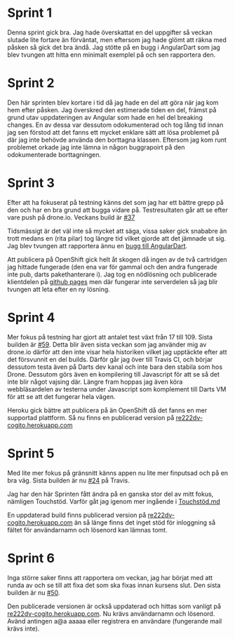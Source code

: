 # Sprint 1
Denna sprint gick bra. Jag hade överskattat en del uppgifter så veckan slutade lite fortare än förväntat,
men eftersom jag hade glömt att räkna med påsken så gick det bra ändå. Jag stötte på en bugg i AngularDart
som jag blev tvungen att hitta enn minimalt exemplel på och sen rapportera den.

# Sprint 2
Den här sprinten blev kortare i tid då jag hade en del att göra när jag kom hem efter påsken. Jag överskred
den estimerade tiden en del, främst på grund utav uppdateringen av Angular som hade en hel del breaking changes.
En av dessa var dessutom odokumenterad och tog lång tid innan jag sen förstod att det fanns ett mycket
enklare sätt att lösa problemet på där jag inte behövde använda den borttagna klassen. Eftersom jag kom
runt problemet orkade jag inte lämna in någon buggrapoirt på den odokumenterade borttagningen.

# Sprint 3
Efter att ha fokuserat på testning känns det som jag har ett bättre grepp på den och har en bra grund att
bugga vidare på. Testresultaten går att se efter vare push på drone.io. Veckans build är
[#37](https://drone.io/github.com/re222dv/Cogito/37)

Tidsmässigt är det väl inte så mycket att säga, vissa saker gick snababre än trott medans
en (rita pilar) tog längre tid vilket gjorde att det jämnade ut sig. Jag blev tvungen att rapportera ännu
en [bugg till AngularDart](https://github.com/angular/angular.dart/issues/987).

Att publicera på OpenShift gick helt åt skogen då ingen av de två cartridgen
jag hittade fungerade (den ena var för gammal och den andra fungerade inte pub, darts pakethanterare i).
Jag tog en nödlösning och publicerade klientdelen på [github pages](http://re222dv.github.io/Cogito/) men
där fungerar inte serverdelen så jag blir tvungen att leta efter en ny lösning.

# Sprint 4
Mer fokus på testning har gjort att antalet test växt från 17 till 109. Sista builden är
[#59](https://drone.io/github.com/re222dv/Cogito/59). Detta blir även sista veckan som jag
använder mig av drone.io därför att den inte visar hela historiken vilket jag upptäckte
efter att det försvunnit en del builds. Därför går jag över till Travis CI, och börjar dessutom
testa även på Darts dev kanal och inte bara den stabila som hos Drone. Dessutom görs även en
kompilering till Javascript för att se så det inte blir något vajsing där. Längre fram hoppas
jag även köra webbläsardelen av testerna under Javascript som komplement till Darts VM för att
se att det fungerar hela vägen.

Heroku gick bättre att publicera på än OpenShift då det fanns en mer supportad plattform.
Så nu finns en publicerad version på [re222dv-cogito.herokuapp.com](http://re222dv-cogito.herokuapp.com/)

# Sprint 5
Med lite mer fokus på gränsnitt känns appen nu lite mer finputsad och på en bra väg. Sista
builden är nu [#24](https://travis-ci.org/re222dv/Cogito/builds/25400736) på Travis.

Jag har den här Sprinten fått ändra på en ganska stor del av mitt fokus, nämligen Touchstöd.
Varför gåt jag igenom mer ingående i
[Touchstöd.md](https://github.com/re222dv/Cogito/blob/master/dokumentation/Touchst%C3%B6d.md)

En uppdaterad build finns publicerad version på [re222dv-cogito.herokuapp.com](http://re222dv-cogito.herokuapp.com/)
än så länge finns det inget stöd för inloggning så fältet för användarnamn och lösenord kan
lämnas tomt.

# Sprint 6
Inga större saker finns att rapportera om veckan, jag har börjat med att runda av och se
till att fixa det som ska fixas innan kursens slut. Den sista builden är nu
[#50](https://travis-ci.org/re222dv/Cogito/builds/25909802).

Den publicerade versionen är också uppdaterad och hittas som vanligt på
[re222dv-cogito.herokuapp.com](http://re222dv-cogito.herokuapp.com/). Nu krävs användarnamn
och lösenord. Avänd antingen a@a aaaaa eller registrera en användare (fungerande mail krävs inte).
